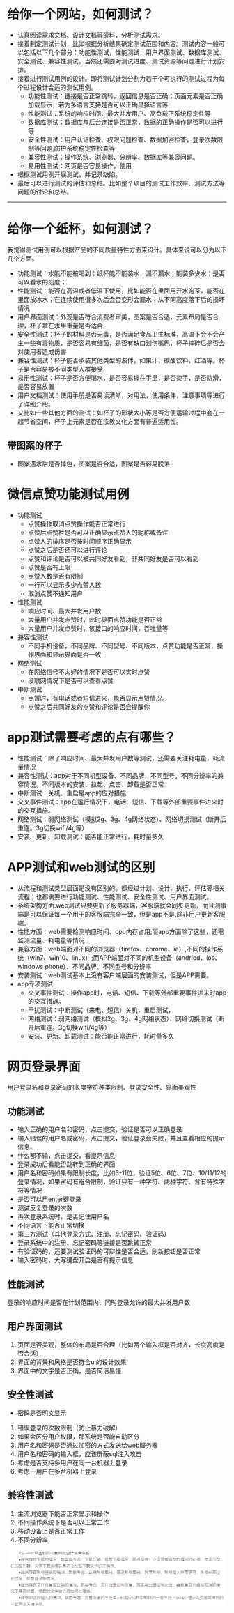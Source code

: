 # 给你一个网站，如何测试？
+ 认真阅读需求文档、设计文档等资料，分析测试需求。
+ 接着制定测试计划，比如根据分析结果确定测试范围和内容。测试内容一般可以包括以下几个部分：功能性测试，性能测试，用户界面测试、数据库测试、安全测试、兼容性测试。当然还需要对测试进度、测试资源等问题进行计划安排。
+ 接着进行测试用例的设计。即将测试计划分割为若干个可执行的测试过程为每个过程设计合适的测试用例。
    + 功能性测试：链接是否正常跳转，返回信息是否正确；页面元素是否正确加载显示，若为多语言支持是否可以正确显择语言等
    + 性能测试：系统的响应时间、最大并发用户、高负载下系统稳定性等
    + 数据库测试：数据库与后台连接是否正常，数据的正确操作是否可以进行等
    + 安全性测试：用户认证检查、权限问题检查、数据加密检查，登录次数限制等问题,防护系统稳定性检查等
    + 兼容性测试：操作系统、浏览器、分辨率、数据库等兼容问题。
    + 易用性测试：网页是否容易操作，使用
+ 根据测试用例开展测试，并记录缺陷。
+ 最后可以进行测试的评估和总结。比如整个项目的测试工作效率、测试方法等问题的讨论和总结。

-----------
# 给你一个纸杯，如何测试？
我觉得测试用例可以根据产品的不同质量特性方面来设计。具体来说可以分为以下几个方面。
+ 功能测试：水能不能被喝到；纸杯能不能装水，漏不漏水；能装多少水；是否可以看水的刻度；
+ 性能测试：能否在高温或者低温下使用，比如能否在里面用开水泡茶，能否在里面放冰水；在连续使用很多次后会否变形会漏水；从不同高度落下后的损坏情况
+ 用户界面测试：外观是否符合消费者审美，图案是否合适，元素布局是否合理，杯子拿在水里重量是否适合
+ 安全性测试：杯子的材料是否无毒，是否满足食品卫生标准，高温下会不会产生一些有毒物质，是否容易有细菌，是否有缺口划伤嘴巴，杯子摔碎后是否会对使用者造成伤害
+ 兼容性测试：杯子能否承装其他类型的液体，如果汁，碳酸饮料，红酒等。杯子是否容易被不同类型人群接受
+ 易用性测试：杯子是否方便喝水，是否容易握在手里，是否烫手，是否防滑，是否容易放置
+ 用户文档测试：使用手册是否易读清晰，对用法，使用条件，注意事项等进行了详细介绍。
+ 又比如一些其他方面的测试：如杯子的形状大小等是否方便运输过程中套在一起节省空间，杯子上元素是否在宗教文化方面有普遍适用性。
## 带图案的杯子
+ 图案遇水后是否掉色，图案是否合适，图案是否容易脱落


# 微信点赞功能测试用例
+ 功能测试
    + 点赞操作取消点赞操作能否正常进行
    + 点赞后点赞栏是否可以正确显示点赞人的昵称或备注
    + 点赞人的排序是否按时间顺序正确显示
    + 点赞之后是否还可以进行评论
    + 点赞和评论是否可以被共同好友看到，非共同好友是否可以看到
    + 点赞是否有上限
    + 点赞人数是否有限制
    + 一行可以显示多少点赞人数
    + 取消点赞不通知用户
+ 性能测试
    + 响应时间、最大并发用户数
    + 大量用户并发点赞时，此时界面点赞功能是否正常
    + 大量用户并发点赞时，该接口的响应时间，吞吐量等
+ 兼容性测试
    + 不同手机设备，不同品牌、不同型号、不同版本，点赞功能是否正常，操作界面和显示界面是否一致
+ 网络测试
    + 在网络信号不太好的情况下是否可以实时点赞
    + 没联网情况下是否可以查看点赞
+ 中断测试  
    + 点暂时，有电话或者短信进来，能否显示点赞情况。
    + 点赞之后共同好友的点赞和评论是否会提醒你




# app测试需要考虑的点有哪些？
+ 性能测试：除了响应时间、最大并发用户数等测试，还需要关注耗电量，耗流量情况
+ 兼容性测试：app对于不同机型设备、不同品牌，不同型号，不同分辨率的兼容情况。不同版本的安装、拉起、点击、卸载是否正常
+ 中断测试：关机、重启是app的应对措施
+ 交叉事件测试：app在运行情况下，电话、短信、下载等外部重要事件进来时的交互措施。
+ 网络测试：弱网络测试（模拟2g、3g、4g网络状态）、网络切换测试（断开后重连。3g切换wifi/4g等）
+ 安装、更新、卸载测试：能否能正常进行，耗时量多久


# APP测试和web测试的区别
+ 从流程和测试类型层面是没有区别的。都经过计划、设计、执行、评估等相关流程；也都需要进行功能测试、性能测试、安全性测试、用户界面测试。
+ 系统架构方面:web测试只要更新了服务器端，客服端就会同步更新，而且测事端是可以保证每一个用于的客服端完全一致，但是app不是,除非用户更新客服端。 
+ 性能方面：web需要检测响应时间、cpu内存占用;而app方面除了这些，还需监测流量、耗电量等情况
+ 兼容方面：web端面对不同的浏览器（firefox、chrome、ie）,不同的操作系统（win7、win10、linux）;而APP端面对不同的机型设备（andriod、ios、windows phone）、不同品牌、不同型号和分辨率
+ 安装测试：web测试基本上没有客户端层面的安装测试，但是APP需要。
+ app专项测试
    + 交叉事件测试：操作app时，电话、短信、下载等外部重要事件进来时app的交互措施。
    + 干扰测试：中断测试（来电、短信）关机，重启测试，
    + 网络测试：弱网络测试（模拟2g、3g、4g网络状态）、网络切换测试（断开后重连。3g切换wifi/4g等）
    + 安装、更新、卸载测试：能否能正常进行，耗时量多久



# 网页登录界面
用户登录名和登录密码的长度字符种类限制、登录安全性、界面美观性
## 功能测试
+ 输入正确的用户名和密码，点击提交，验证是否可以正确登录
+ 输入错误的用户名或密码，点击提交，验证登录会失败，并且查看相应的提示信息。
+ 什么都不输，点击提交，看提示信息
+ 登录成功后看能否跳转到正确的界面
+ 用户名和密码如果有限制长度，比如6-11位，验证5位、6位、7位、10/11/12的登录情况，如果密码有组合限制，验证只有一种字符、两种字符、含有特殊字符等情况
+ 是否可以用enter键登录
+ 测试反复登录的次数
+ 再次登录系统时，是否记住用户名
+ 不同语言下能否正常切换
+ 第三方测试（其他登录方式、注册、忘记密码、验证码）
+ 登录系统中的注册、忘记密码等链接是否跳转正常
+ 有验证码的，还要测试验证码的可辩性是否合适，刷新按钮是否正常
+ 输入密码时，大写键盘开启是否有提示信息
## 性能测试
登录的响应时间是否在计划范围内、同时登录允许的最大并发用户数
## 用户界面测试
1. 页面是否美观，整体的布局是否合理（比如两个输入框是否对齐，长度高度是否合适）
2. 界面的背景和风格是否符合ui的设计效果
3. 界面中的文字是否正确，是否简洁易懂
## 安全性测试
+ 密码是否明文显示
1. 错误登录的次数限制（防止暴力破解）
2. 如果会区分用户权限，那系统是否能自动区分
3. 用户名和密码是否通过加密的方式发送给web服务器
4. 用户名和密码的输入框，应该屏蔽sql注入攻击
5. 考虑是否支持多用户在同一台机器上登录
6. 考虑一用户在多台机器上登录
## 兼容性测试
1. 主流浏览器下能否正常显示和操作
2. 不同操作系统下是否可以正常工作
3. 移动设备上是否正常工作
4. 不同分辨率


![测试实例](/assets/images/测试实例.png)